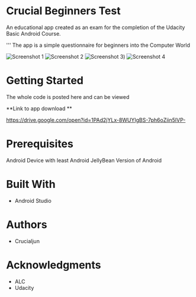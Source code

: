 # Crucial Beginners Test

An educational app created as an exam for the completion of the Udacity Basic Android Course.

'''
The app is a simple questionnaire for beginners into the Computer World

![Screenshot 1](https://i.imgur.com/gLlfK1n.jpg)
![Screenshot 2](https://i.imgur.com/dPgYRQq.jpg)
![Screenshot 3](https://i.imgur.com/EfGgfvw.jpg))
![Screenshot 4](https://i.imgur.com/WTqK9pr.jpg)


# Getting Started
The whole code is posted here and can be viewed

**Link to app download **

https://drive.google.com/open?id=1PAd2jYLx-8WUYlgBS-7ph6oZiin5lVP-

# Prerequisites
Android Device with least Android JellyBean Version of Android

# Built With
* Android Studio


# Authors
* Crucialjun


# Acknowledgments
* ALC
* Udacity

